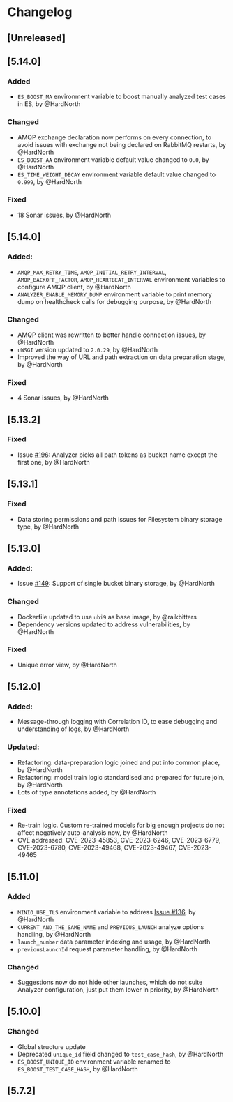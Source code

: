 # Changelog
## [Unreleased]

## [5.14.0]
### Added
- `ES_BOOST_MA` environment variable to boost manually analyzed test cases in ES, by @HardNorth
### Changed
- AMQP exchange declaration now performs on every connection, to avoid issues with exchange not being declared on RabbitMQ restarts, by @HardNorth
- `ES_BOOST_AA` environment variable default value changed to `0.0`, by @HardNorth
- `ES_TIME_WEIGHT_DECAY` environment variable default value changed to `0.999`, by @HardNorth
### Fixed
- 18 Sonar issues, by @HardNorth

## [5.14.0]
### Added:
- `AMQP_MAX_RETRY_TIME`, `AMQP_INITIAL_RETRY_INTERVAL`, `AMQP_BACKOFF_FACTOR`, `AMQP_HEARTBEAT_INTERVAL` environment variables to configure AMQP client, by @HardNorth
- `ANALYZER_ENABLE_MEMORY_DUMP` environment variable to print memory dump on healthcheck calls for debugging purpose, by @HardNorth
### Changed
- AMQP client was rewritten to better handle connection issues, by @HardNorth
- `uWSGI` version updated to `2.0.29`, by @HardNorth
- Improved the way of URL and path extraction on data preparation stage, by @HardNorth
### Fixed
- 4 Sonar issues, by @HardNorth

## [5.13.2]
### Fixed
- Issue [#196](https://github.com/reportportal/service-auto-analyzer/issues/196): Analyzer picks all path tokens as bucket name except the first one, by @HardNorth

## [5.13.1]
### Fixed
- Data storing permissions and path issues for Filesystem binary storage type, by @HardNorth

## [5.13.0]
### Added:
- Issue [#149](https://github.com/reportportal/service-auto-analyzer/issues/149): Support of single bucket binary storage, by @HardNorth
### Changed
- Dockerfile updated to use `ubi9` as base image, by @raikbitters
- Dependency versions updated to address vulnerabilities, by @HardNorth
### Fixed
- Unique error view, by @HardNorth

## [5.12.0]
### Added:
- Message-through logging with Correlation ID, to ease debugging and understanding of logs, by @HardNorth

### Updated:
- Refactoring: data-preparation logic joined and put into common place, by @HardNorth
- Refactoring: model train logic standardised and prepared for future join, by @HardNorth
- Lots of type annotations added, by @HardNorth

### Fixed
- Re-train logic. Custom re-trained models for big enough projects do not affect negatively auto-analysis now, by @HardNorth
- CVE addressed: CVE-2023-45853, CVE-2023-6246, CVE-2023-6779, CVE-2023-6780, CVE-2023-49468, CVE-2023-49467, CVE-2023-49465

## [5.11.0]
### Added
- `MINIO_USE_TLS` environment variable to address [Issue #136](https://github.com/reportportal/service-auto-analyzer/issues/136), by @HardNorth
- `CURRENT_AND_THE_SAME_NAME` and `PREVIOUS_LAUNCH` analyze options handling, by @HardNorth
- `launch_number` data parameter indexing and usage, by @HardNorth
- `previousLaunchId` request parameter handling, by @HardNorth
### Changed
- Suggestions now do not hide other launches, which do not suite Analyzer configuration, just put them lower in priority, by @HardNorth


## [5.10.0]
### Changed
- Global structure update
- Deprecated `unique_id` field changed to `test_case_hash`, by @HardNorth
- `ES_BOOST_UNIQUE_ID` environment variable renamed to `ES_BOOST_TEST_CASE_HASH`, by @HardNorth

## [5.7.2]
